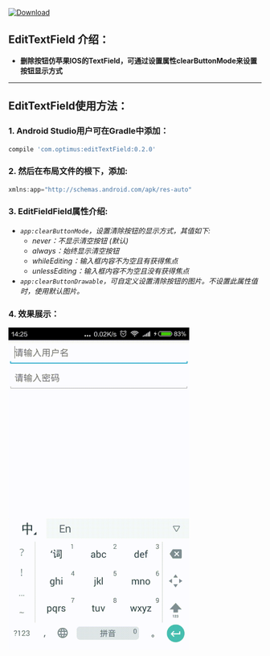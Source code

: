 [![Download](https://api.bintray.com/packages/opprime/maven/edittextfield/images/download.svg)](https://bintray.com/opprime/maven/edittextfield/_latestVersion)

## EditTextField 介绍：
- **删除按钮仿苹果IOS的TextField，可通过设置属性clearButtonMode来设置按钮显示方式**


***


## EditTextField使用方法：

### 1. Android Studio用户可在Gradle中添加：
```groovy
compile 'com.optimus:editTextField:0.2.0'
```

### 2. 然后在布局文件的根下，添加:
```groovy
xmlns:app="http://schemas.android.com/apk/res-auto"
```

### 3. EditFieldField属性介绍:
- *```app:clearButtonMode```，设置清除按钮的显示方式，其值如下:*
    - *never：不显示清空按钮 (默认)*
    - *always：始终显示清空按钮*
    - *whileEditing：输入框内容不为空且有获得焦点*
    - *unlessEditing：输入框内容不为空且没有获得焦点*
- *```app:clearButtonDrawable```，可自定义设置清除按钮的图片。不设置此属性值时，使用默认图片。*


### 4. 效果展示：
<img src="demoScreenShot.gif" alt="输入内容前" title="输入内容前" width="360" height="640" />

